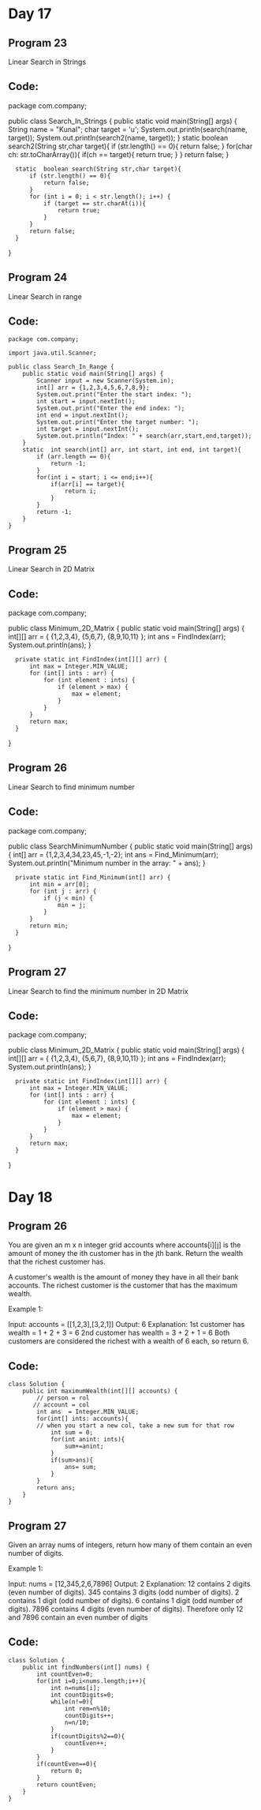 # Day 17

## Program 23
Linear Search in Strings 

## Code:

  package com.company;

  public class Search_In_Strings {
      public static void main(String[] args) {
          String name = "Kunal";
          char target = 'u';
          System.out.println(search(name, target));
          System.out.println(search2(name, target));
      }
      static  boolean search2(String str,char target){
          if (str.length() == 0){
              return false;
          }
          for(char ch: str.toCharArray()){
              if(ch == target){
                  return true;
              }
          }
          return false;
      }

      static  boolean search(String str,char target){
          if (str.length() == 0){
              return false;
          }
          for (int i = 0; i < str.length(); i++) {
              if (target == str.charAt(i)){
                  return true;
              }
          }
          return false;
      }
  }
  
## Program 24
Linear Search in range

## Code:
    package com.company;

    import java.util.Scanner;

    public class Search_In_Range {
        public static void main(String[] args) {
            Scanner input = new Scanner(System.in);
            int[] arr = {1,2,3,4,5,6,7,8,9};
            System.out.print("Enter the start index: ");
            int start = input.nextInt();
            System.out.print("Enter the end index: ");
            int end = input.nextInt();
            System.out.print("Enter the target number: ");
            int target = input.nextInt();
            System.out.println("Index: " + search(arr,start,end,target));
        }
        static  int search(int[] arr, int start, int end, int target){
            if (arr.length == 0){
                return -1;
            }
            for(int i = start; i <= end;i++){
                if(arr[i] == target){
                    return i;
                }
            }
            return -1;
        }
    }
## Program 25
Linear Search in 2D Matrix

## Code:
  package com.company;

  public class Minimum_2D_Matrix {
      public static void main(String[] args) {
          int[][] arr = {
                  {1,2,3,4},
                  {5,6,7},
                  {8,9,10,11}
          };
          int ans = FindIndex(arr);
          System.out.println(ans);
      }

      private static int FindIndex(int[][] arr) {
          int max = Integer.MIN_VALUE;
          for (int[] ints : arr) {
              for (int element : ints) {
                  if (element > max) {
                      max = element;
                  }
              }
          }
          return max;
      }
  }

## Program 26
Linear Search to find minimum number

## Code:
  package com.company;

  public class SearchMinimumNumber {
      public static void main(String[] args) {
          int[] arr = {1,2,3,4,34,23,45,-1,-2};
          int ans = Find_Minimum(arr);
          System.out.println("Minimum number in the array: " + ans);
      }

      private static int Find_Minimum(int[] arr) {
          int min = arr[0];
          for (int j : arr) {
              if (j < min) {
                  min = j;
              }
          }
          return min;
      }
  }

## Program 27
Linear Search to find the minimum number in 2D Matrix

## Code:
  package com.company;

  public class Minimum_2D_Matrix {
      public static void main(String[] args) {
          int[][] arr = {
                  {1,2,3,4},
                  {5,6,7},
                  {8,9,10,11}
          };
          int ans = FindIndex(arr);
          System.out.println(ans);
      }

      private static int FindIndex(int[][] arr) {
          int max = Integer.MIN_VALUE;
          for (int[] ints : arr) {
              for (int element : ints) {
                  if (element > max) {
                      max = element;
                  }
              }
          }
          return max;
      }
  }

# Day 18
## Program 26
You are given an m x n integer grid accounts where accounts[i][j] is the amount of money the i​​​​​​​​​​​th​​​​ customer has in the j​​​​​​​​​​​th​​​​ bank. Return the wealth that the richest customer has.

A customer's wealth is the amount of money they have in all their bank accounts. The richest customer is the customer that has the maximum wealth.

 

Example 1:

Input: accounts = [[1,2,3],[3,2,1]]
Output: 6
Explanation:
1st customer has wealth = 1 + 2 + 3 = 6
2nd customer has wealth = 3 + 2 + 1 = 6
Both customers are considered the richest with a wealth of 6 each, so return 6.

## Code:
    class Solution {
        public int maximumWealth(int[][] accounts) {
            // person = rol 
           // account = col
            int ans  = Integer.MIN_VALUE;
            for(int[] ints: accounts){
            // when you start a new col, take a new sum for that row
                int sum = 0;
                for(int anint: ints){
                    sum+=anint;
                }
                if(sum>ans){
                    ans= sum;
                }
            }
            return ans;
        }
    }
## Program 27
Given an array nums of integers, return how many of them contain an even number of digits.

 

Example 1:

Input: nums = [12,345,2,6,7896]
Output: 2
Explanation: 
12 contains 2 digits (even number of digits). 
345 contains 3 digits (odd number of digits). 
2 contains 1 digit (odd number of digits). 
6 contains 1 digit (odd number of digits). 
7896 contains 4 digits (even number of digits). 
Therefore only 12 and 7896 contain an even number of digits

## Code:
    class Solution {
        public int findNumbers(int[] nums) {
            int countEven=0;
            for(int i=0;i<nums.length;i++){
                int n=nums[i];
                int countDigits=0;
                while(n!=0){
                    int rem=n%10;
                    countDigits++;
                    n=n/10;
                }
                if(countDigits%2==0){
                    countEven++;
                }
            }
            if(countEven==0){
                return 0;
            }
            return countEven;
        }
    }
